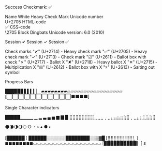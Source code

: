 Success Checkmark:   ✅

Name 	White Heavy Check Mark
Unicode number 	
U+2705
HTML-code 	
&#9989;
CSS-code 	
\2705
Block 	Dingbats
Unicode version: 	6.0 (2010)

Session ✔
Session ✓
Session ✅


Check marks
    "✔" (U+2714) - Heavy check mark
    "✅" (U+2705) - Heavy check mark
    "✓" (U+2713) - Check mark
    "☑" (U+2611) - Ballot box with check
    "✗" (U+2717) - Ballot X
    "✘" (U+2718) - Heavy ballot X
    "✕" (U+2715) - Multiplication X
    "☒" (U+2612) - Ballot box with X
    "☓" (U+2613) - Salting out symbol

Progress Bars

███▉▉▊▋▌▍▎▏ 
▰▰▰▰▰▰▰▰▱▱▱▱▱▱▱▱▱▱▱▱▱▱▱▱▱
[⬜⬜⬜⬜⬜⬜⬜⬜⬜⬜⬜⬛⬛⬛⬛]

Single Character indicators

█████▁▁▁▁  ▁  ▂  ▃  ▄  ▅  ▆  ▇  █
⣿⣿⣿⣿⣿⣿⣿⣿⣀⣀⣀  ⡀⣀⣄⣤⣦⣶⣷⣿ ⡀⣀⣄⣆⣇⣧⣷⣿


🌑🌘🌗🌖🌕
  ○  ◔   ◑  ◕   ●   ◐
   

[██████         ]
██████░░░░░░
████████░░▒▓█
[⣿⣿⣿⣿⣿⣿⣿⣿⣇         ]
◼◼◼◼◼◼◼◼▭▭▭▭▭▭▭▭▭▭▭▭▭▭▭▭▭
[▉▉▉▉▉▉▉▉▉▉▍       ]
s